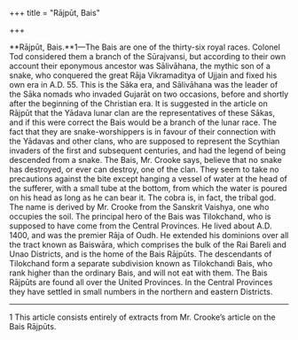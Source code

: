 +++
title = "Rājpūt, Bais"

+++

**Rājpūt, Bais.**1—The Bais are one of the thirty-six royal races. Colonel Tod considered them a branch of the Sūrajvansi, but according to their own account their eponymous ancestor was Sālivāhana, the mythic son of a snake, who conquered the great Rāja Vikramaditya of Ujjain and fixed his own era in A.D. 55. This is the Sāka era, and Sālivāhana was the leader of the Sāka nomads who invaded Gujarāt on two occasions, before and shortly after the beginning of the Christian era. It is suggested in the article on Rājpūt that the Yādava lunar clan are the representatives of these Sākas, and if this were correct the Bais would be a branch of the lunar race. The fact that they are snake-worshippers is in favour of their connection with the Yādavas and other clans, who are supposed to represent the Scythian invaders of the first and subsequent centuries, and had the legend of being descended from a snake. The Bais, Mr. Crooke says, believe that no snake has destroyed, or ever can destroy, one of the clan. They seem to take no precautions against the bite except hanging a vessel of water at the head of the sufferer, with a small tube at the bottom, from which the water is poured on his head as long as he can bear it. The cobra is, in fact, the tribal god. The name is derived by Mr. Crooke from the Sanskrit Vaishya, one who occupies the soil. The principal hero of the Bais was Tilokchand, who is supposed to have come from the Central Provinces. He lived about A.D. 1400, and was the premier Rāja of Oudh. He extended his dominions over all the tract known as Baiswāra, which comprises the bulk of the Rai Bareli and Unao Districts, and is the home of the Bais Rājpūts. The descendants of Tilokchand form a separate subdivision known as Tilokchandi Bais, who rank higher than the ordinary Bais, and will not eat with them. The Bais Rājpūts are found all over the United Provinces. In the Central Provinces they have settled in small numbers in the northern and eastern Districts. 


* * *

1 This article consists entirely of extracts from Mr. Crooke’s article on the Bais Rājpūts. 



